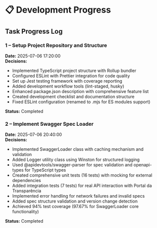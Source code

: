 # 📋 Development Progress

## Task Progress Log

### 1 – Setup Project Repository and Structure

**Date:** 2025-07-06 17:20:00  
**Decisions:**

- Implemented TypeScript project structure with Rollup bundler
- Configured ESLint with Prettier integration for code quality
- Set up Jest testing framework with coverage reporting
- Added development workflow tools (lint-staged, husky)
- Enhanced package.json description with comprehensive feature list
- Created development checklist and documentation structure
- Fixed ESLint configuration (renamed to .mjs for ES modules support)

**Status:** Completed

### 2 – Implement Swagger Spec Loader

**Date:** 2025-07-06 20:40:00  
**Decisions:**

- Implemented SwaggerLoader class with caching mechanism and validation
- Added Logger utility class using Winston for structured logging
- Used @apidevtools/swagger-parser for spec validation and openapi-types for TypeScript types
- Created comprehensive unit tests (16 tests) with mocking for external dependencies
- Added integration tests (7 tests) for real API interaction with Portal da Transparência
- Implemented error handling for network failures and invalid specs
- Added spec structure validation and version change detection
- Achieved 94% test coverage (97.67% for SwaggerLoader core functionality)

**Status:** Completed
